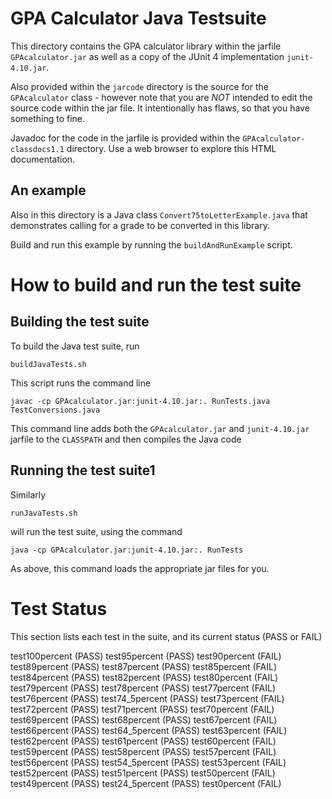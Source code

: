 
# GPA Calculator Java Testsuite

This directory contains the GPA calculator library within the jarfile
`GPAcalculator.jar` as well as a copy of the JUnit 4 implementation
`junit-4.10.jar`.

Also provided within the `jarcode` directory is the source for the
`GPAcalculator` class - however note that you are *NOT* intended to
edit the source code within the jar file.  It intentionally has flaws,
so that you have something to fine.

Javadoc for the code in the jarfile is provided within the
`GPAcalculator-classdocs1.1` directory.  Use a web browser to explore
this HTML documentation.
 

## An example 

Also in this directory is a Java class `Convert75toLetterExample.java`
that demonstrates calling for a grade to be converted in this library.

Build and run this example by running the `buildAndRunExample` script.

# How to build and run the test suite

## Building the test suite
To build the Java test suite, run

	buildJavaTests.sh

This script runs the command line

	javac -cp GPAcalculator.jar:junit-4.10.jar:. RunTests.java TestConversions.java

This command line adds both the `GPAcalculator.jar` and `junit-4.10.jar` jarfile to the `CLASSPATH` and then compiles the Java code

## Running the test suite1

Similarly

	runJavaTests.sh

will run the test suite, using the command

	java -cp GPAcalculator.jar:junit-4.10.jar:. RunTests

As above, this command loads the appropriate jar files for you.

# Test Status

This section lists each test in the suite, and its current status (PASS or FAIL)

test100percent (PASS)
test95percent (PASS)
test90percent (FAIL)
test89percent (PASS)
test87percent (PASS)
test85percent (FAIL)
test84percent (PASS)
test82percent (PASS)
test80percent (FAIL)
test79percent (PASS)
test78percent (PASS)
test77percent (FAIL)
test76percent (PASS)
test74_5percent (PASS)
test73percent (FAIL)
test72percent (PASS)
test71percent (PASS)
test70percent (FAIL)
test69percent (PASS)
test68percent (PASS)
test67percent (FAIL)
test66percent (PASS)
test64_5percent (PASS)
test63percent (FAIL)
test62percent (PASS)
test61percent (PASS)
test60percent (FAIL)
test59percent (PASS)
test58percent (PASS)
test57percent (FAIL)
test56percent (PASS)
test54_5percent (PASS)
test53percent (FAIL)
test52percent (PASS)
test51percent (PASS)
test50percent (FAIL)
test49percent (PASS)
test24_5percent (PASS)
test0percent (FAIL)